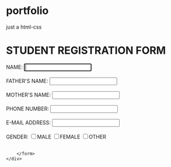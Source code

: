 # portfolio
just a html-css
<!DOCTYPE html>
<html lang="en">
<head>
    <meta charset="UTF-8">
    <meta name="viewport" content="width=device-width, initial-scale=1.0">
    <title>Document</title>
    <link rel="stylesheet" href="student.css">
</head>
<body>
    <h1>STUDENT REGISTRATION FORM</h1>
    <div class="container">
        <form>
            <div class="form-group">
                <label for="name">NAME:</label>
                <input type="text" id="name" name="name" maxlength="50" autofocus="on" required>
            </div><br>
            <div class="form-group">
                <label for="fname">FATHER'S NAME:</label>
                <input type="text" id="fname"name="fathersname" maxlength="20" autofocus="on" required>
            </div><br>
            <div class="form-group">
                <label for="mname">MOTHER'S NAME:</label>
                <input type="text" id="mname" name="mothersname" maxlength="20" autofocus="on" required>
            </div><br>
            <div class="form-group">
                <label for="pnum">PHONE NUMBER:</label>
                <input type="number" id="pnum" name="phonenumber"  required>
            </div><br>
            <div class="form-group">
                <label for="email">E-MAIL ADDRESS:</label>
                <input type="text" id="email" name="email address" maxlength="20" autofocus="on" required>
            </div><br>
            <div class="form-group">
                <label for="gname">GENDER:</label>
                <input type="checkbox" id="gname" name="gender" value="Male" required>MALE  
                <input type="checkbox" id="gname" name="gender" value="Femaale" required>FEMALE  
                <input type="checkbox" id="gname" name="gender" value="other" required>OTHER
            </div><br>
            

            
            
        
            
            
            
        </form>
    </div>    
</body>
</html>
